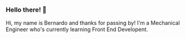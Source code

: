 ### Hello there! 👋

Hi, my name is Bernardo and thanks for passing by! I'm a Mechanical Engineer who's currently learning Front End Developent.
